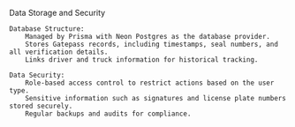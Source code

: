 Data Storage and Security

    Database Structure:
        Managed by Prisma with Neon Postgres as the database provider.
        Stores Gatepass records, including timestamps, seal numbers, and all verification details.
        Links driver and truck information for historical tracking.

    Data Security:
        Role-based access control to restrict actions based on the user type.
        Sensitive information such as signatures and license plate numbers stored securely.
        Regular backups and audits for compliance.
